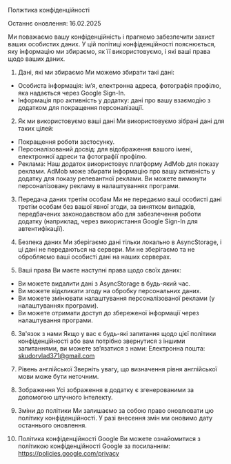 Полжтика конфіденційності

Останнє оновлення: 16.02.2025

Ми поважаємо вашу конфіденційність і прагнемо забезпечити захист ваших особистих даних. У цій політиці конфіденційності пояснюється, яку інформацію ми збираємо, як її використовуємо, і які ваші права щодо ваших даних.

1. Дані, які ми збираємо
Ми можемо збирати такі дані:
- Особиста інформація: ім’я, електронна адреса, фотографія профілю, яка надається через Google Sign-In.
- Інформація про активність у додатку: дані про вашу взаємодію з додатком для покращення персоналізації.

2. Як ми використовуємо ваші дані
Ми використовуємо зібрані дані для таких цілей:
- Покращення роботи застосунку.
- Персоналізований досвід: для відображення вашого імені, електронної адреси та фотографії профілю.
- Реклама: Наш додаток використовує платформу AdMob для показу реклами. AdMob може збирати інформацію про вашу активність у додатку для показу релевантної реклами. Ви можете вимкнути персоналізовану рекламу в налаштуваннях програми.

3. Передача даних третім особам
Ми не передаємо ваші особисті дані третім особам без вашої явної згоди, за винятком випадків, передбачених законодавством або для забезпечення роботи додатку (наприклад, через використання Google Sign-In для автентифікації).

4. Безпека даних
Ми зберігаємо дані тільки локально в AsyncStorage, і ці дані не передаються на сервери. Ми не зберігаємо та не обробляємо ваші особисті дані на наших серверах.

5. Ваші права
Ви маєте наступні права щодо своїх даних:
- Ви можете видалити дані з AsyncStorage в будь-який час.
- Ви можете відкликати згоду на обробку персональних даних.
- Ви можете змінювати налаштування персоналізованої реклами (у налаштуваннях програми).
- Ви можете отримати доступ до збереженої інформації через налаштування програми.

6. Зв'язок з нами
Якщо у вас є будь-які запитання щодо цієї політики конфіденційності або вам потрібно звернутися з іншими запитаннями, ви можете зв’язатися з нами:
Електронна пошта: skudorvlad371@gmail.com

7. Рівень англійської
Зверніть увагу, що визначення рівня англійської мови може бути неточним.

8. Зображення
Усі зображення в додатку є згенерованими за допомогою штучного інтелекту.

9. Зміни до політики
Ми залишаємо за собою право оновлювати цю політику конфіденційності. У разі внесення змін ми оновимо дату останнього оновлення.

10. Політика конфіденційності Google
Ви можете ознайомитися з політикою конфіденційності Google за посиланням: https://policies.google.com/privacy

